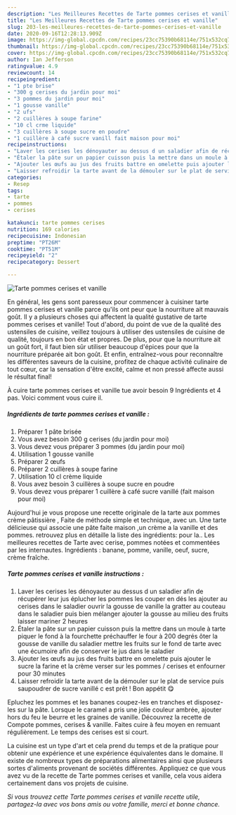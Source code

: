 ```yaml
---
description: "Les Meilleures Recettes de Tarte pommes cerises et vanille"
title: "Les Meilleures Recettes de Tarte pommes cerises et vanille"
slug: 203-les-meilleures-recettes-de-tarte-pommes-cerises-et-vanille
date: 2020-09-16T12:28:13.909Z
image: https://img-global.cpcdn.com/recipes/23cc75390b68114e/751x532cq70/tarte-pommes-cerises-et-vanille-photo-principale-de-la-recette.jpg
thumbnail: https://img-global.cpcdn.com/recipes/23cc75390b68114e/751x532cq70/tarte-pommes-cerises-et-vanille-photo-principale-de-la-recette.jpg
cover: https://img-global.cpcdn.com/recipes/23cc75390b68114e/751x532cq70/tarte-pommes-cerises-et-vanille-photo-principale-de-la-recette.jpg
author: Ian Jefferson
ratingvalue: 4.9
reviewcount: 14
recipeingredient:
- "1 pte brise"
- "300 g cerises du jardin pour moi"
- "3 pommes du jardin pour moi"
- "1 gousse vanille"
- "2 ufs"
- "2 cuillères à soupe farine"
- "10 cl crme liquide"
- "3 cuillères à soupe sucre en poudre"
- "1 cuillère à café sucre vanill fait maison pour moi"
recipeinstructions:
- "Laver les cerises les dénoyauter au dessus d un saladier afin de récupérer leur jus éplucher les pommes les couper en dés les ajouter au cerises dans le saladier ouvrir la gousse de vanille la gratter au couteau dans le saladier puis bien mélanger ajouter la gousse au milieu des fruits laisser mariner 2 heures"
- "Étaler la pâte sur un papier cuisson puis la mettre dans un moule à tarte piquer le fond à la fourchette préchauffer le four à 200 degrés ôter la gousse de vanille du saladier mettre les fruits sur le fond de tarte avec une écumoire afin de conserver le jus dans le saladier"
- "Ajouter les œufs au jus des fruits battre en omelette puis ajouter le sucre la farine et la crème verser sur les pommes / cerises et enfourner pour 30 minutes"
- "Laisser refroidir la tarte avant de la démouler sur le plat de service puis saupoudrer de sucre vanillé c est prêt ! Bon appétit 😋"
categories:
- Resep
tags:
- tarte
- pommes
- cerises

katakunci: tarte pommes cerises 
nutrition: 169 calories
recipecuisine: Indonesian
preptime: "PT26M"
cooktime: "PT51M"
recipeyield: "2"
recipecategory: Dessert

---
```



![Tarte pommes cerises et vanille](https://img-global.cpcdn.com/recipes/23cc75390b68114e/751x532cq70/tarte-pommes-cerises-et-vanille-photo-principale-de-la-recette.jpg)

En général, les gens sont paresseux pour commencer à cuisiner tarte pommes cerises et vanille parce qu'ils ont peur que la nourriture ait mauvais goût. Il y a plusieurs choses qui affectent la qualité gustative de tarte pommes cerises et vanille! Tout d'abord, du point de vue de la qualité des ustensiles de cuisine, veillez toujours à utiliser des ustensiles de cuisine de qualité, toujours en bon état et propres. De plus, pour que la nourriture ait un goût fort, il faut bien sûr utiliser beaucoup d'épices pour que la nourriture préparée ait bon goût. Et enfin, entraînez-vous pour reconnaître les différentes saveurs de la cuisine, profitez de chaque activité culinaire de tout cœur, car la sensation d'être excité, calme et non pressé affecte aussi le résultat final!

<!--inarticleads1-->

À cuire tarte pommes cerises et vanille tue avoir besoin 9 Ingrédients et 4 pas. Voici comment vous cuire il.

##### Ingrédients de tarte pommes cerises et vanille :

1. Préparer 1 pâte brisée
1. Vous avez besoin 300 g cerises (du jardin pour moi)
1. Vous devez vous préparer 3 pommes (du jardin pour moi)
1. Utilisation 1 gousse vanille
1. Préparer 2 œufs
1. Préparer 2 cuillères à soupe farine
1. Utilisation 10 cl crème liquide
1. Vous avez besoin 3 cuillères à soupe sucre en poudre
1. Vous devez vous préparer 1 cuillère à café sucre vanillé (fait maison pour moi)


Aujourd&#39;hui je vous propose une recette originale de la tarte aux pommes crème pâtissière , Faite de méthode simple et technique, avec un. Une tarte délicieuse qui associe une pâte faite maison ,un crème a la vanille et des pommes. retrouvez plus en détaille la liste des ingrédients: pour la.. Les meilleures recettes de Tarte avec cerise, pommes notées et commentées par les internautes. Ingrédients : banane, pomme, vanille, oeuf, sucre, crème fraîche. 

<!--inarticleads2-->

##### Tarte pommes cerises et vanille instructions :

1. Laver les cerises les dénoyauter au dessus d un saladier afin de récupérer leur jus éplucher les pommes les couper en dés les ajouter au cerises dans le saladier ouvrir la gousse de vanille la gratter au couteau dans le saladier puis bien mélanger ajouter la gousse au milieu des fruits laisser mariner 2 heures
1. Étaler la pâte sur un papier cuisson puis la mettre dans un moule à tarte piquer le fond à la fourchette préchauffer le four à 200 degrés ôter la gousse de vanille du saladier mettre les fruits sur le fond de tarte avec une écumoire afin de conserver le jus dans le saladier
1. Ajouter les œufs au jus des fruits battre en omelette puis ajouter le sucre la farine et la crème verser sur les pommes / cerises et enfourner pour 30 minutes
1. Laisser refroidir la tarte avant de la démouler sur le plat de service puis saupoudrer de sucre vanillé c est prêt ! Bon appétit 😋


Epluchez les pommes et les bananes coupez-les en tranches et disposez-les sur la pâte. Lorsque le caramel a pris une jolie couleur ambrée, ajouter hors du feu le beurre et les graines de vanille. Découvrez la recette de Compote pommes, cerises &amp; vanille. Faites cuire à feu moyen en remuant régulièrement. Le temps des cerises est si court. 

<!--inarticleads1-->

<p>
La cuisine est un type d'art et cela prend du temps et de la pratique pour obtenir une expérience et une expérience équivalentes dans le domaine. Il existe de nombreux types de préparations alimentaires ainsi que plusieurs sortes d'aliments provenant de sociétés différentes. Appliquez ce que vous avez vu de la recette de Tarte pommes cerises et vanille, cela vous aidera certainement dans vos projets de cuisine.
</p>

<p>
<i>Si vous trouvez cette Tarte pommes cerises et vanille recette utile, partagez-la avec vos bons amis ou votre famille, merci et bonne chance.</i>
</p>
